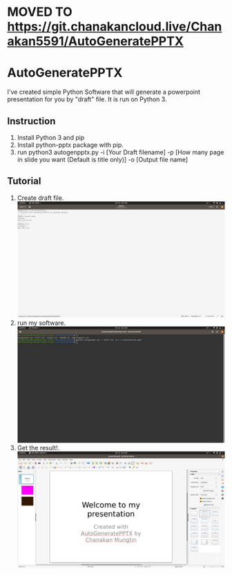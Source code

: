 # MOVED TO https://git.chanakancloud.live/Chanakan5591/AutoGeneratePPTX

# AutoGeneratePPTX
I've created simple Python Software that will generate a powerpoint presentation for you by "draft" file.
It is run on Python 3.
## Instruction
1. Install Python 3 and pip
2. Install python-pptx package with pip.
3. run python3 autogenpptx.py -i [Your Draft filename] -p [How many page in slide you want (Default is title only)] -o [Output file name]

## Tutorial
1. Create draft file.
![Draft Create IMG](https://raw.githubusercontent.com/Chanakan5591/AutoGeneratePPTX/master/img/Screenshot%20from%202019-12-15%2011-31-55.png)
2. run my software.
![SoftwareRun IMG](https://raw.githubusercontent.com/Chanakan5591/AutoGeneratePPTX/master/img/Screenshot%20from%202019-12-15%2011-34-47.png)
3. Get the result!.
![Result IMG](https://raw.githubusercontent.com/Chanakan5591/AutoGeneratePPTX/master/img/Screenshot%20from%202019-12-15%2011-35-24.png)
